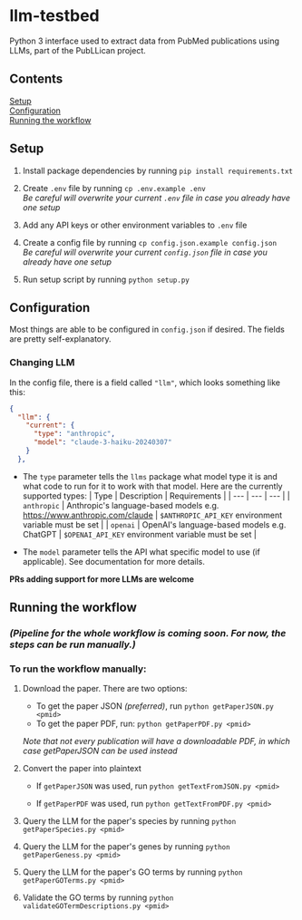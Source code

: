 # llm-testbed

Python 3 interface used to extract data from PubMed publications using LLMs, part of the PubLLican project.

## Contents

[Setup](#setup)
<br />
[Configuration](#configuration)
<br />
[Running the workflow](#running-the-workflow)
<br />

## Setup

1.  Install package dependencies by running `pip install requirements.txt`

2.  Create `.env` file by running `cp .env.example .env`
    <br />_Be careful will overwrite your current `.env` file in case you already have one setup_

3.  Add any API keys or other environment variables to `.env` file

4.  Create a config file by running `cp config.json.example config.json`
    <br />_Be careful will overwrite your current `config.json` file in case you already have one setup_

5.  Run setup script by running `python setup.py`

## Configuration

Most things are able to be configured in `config.json` if desired. The fields are pretty self-explanatory.

### Changing LLM

In the config file, there is a field called `"llm"`, which looks something like this:

```json
{
  "llm": {
    "current": {
      "type": "anthropic",
      "model": "claude-3-haiku-20240307"
    }
  },
```

-   The `type` parameter tells the `llms` package what model type it is and what code to run for it to work with that model. Here are the currently supported types:
    | Type | Description | Requirements |
    | --- | --- | --- |
    | `anthropic` | Anthropic's language-based models e.g. https://www.anthropic.com/claude | `$ANTHROPIC_API_KEY` environment variable must be set |
    | `openai` | OpenAI's language-based models e.g. ChatGPT | `$OPENAI_API_KEY` environment variable must be set |

-   The `model` parameter tells the API what specific model to use (if applicable). See documentation for more details.

**PRs adding support for more LLMs are welcome**

## Running the workflow

### **_(Pipeline for the whole workflow is coming soon. For now, the steps can be run manually.)_**

### To run the workflow manually:

1.  Download the paper. There are two options:

    -   To get the paper JSON _(preferred)_, run `python getPaperJSON.py <pmid>`
    -   To get the paper PDF, run: `python getPaperPDF.py <pmid>`

    _Note that not every publication will have a downloadable PDF, in which case getPaperJSON can be used instead_

2.  Convert the paper into plaintext

    -   If `getPaperJSON` was used, run `python getTextFromJSON.py <pmid>`

    -   If `getPaperPDF` was used, run `python getTextFromPDF.py <pmid>`

3.  Query the LLM for the paper's species by running `python getPaperSpecies.py <pmid>`

4.  Query the LLM for the paper's genes by running `python getPaperGeness.py <pmid>`

5.  Query the LLM for the paper's GO terms by running `python getPaperGOTerms.py <pmid>`

6.  Validate the GO terms by running `python validateGOTermDescriptions.py <pmid>`
